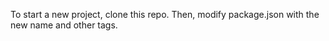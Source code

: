 To start a new project, clone this repo. Then, modify package.json with the new name and other tags.
